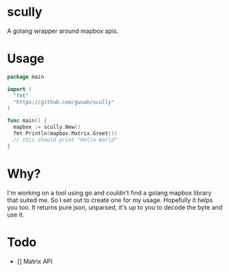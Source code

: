 # scully
A golang wrapper around mapbox apis. 

# Usage

```go
package main

import (
  "fmt"
  "https://github.com/gwuah/scully"
)

func main() {
  mapbox := scully.New()
  fmt.Println(mapbox.Matrix.Greet())
  // this should print "Hello World"
}
```

# Why?
I'm working on a tool using go and couldn't find a golang mapbox library that suited me.
So I set out to create one for my usage. Hopefully it helps you too.
It returns pure json, unparsed, it's up to you to decode the byte and use it.

# Todo
- [] Matrix API
